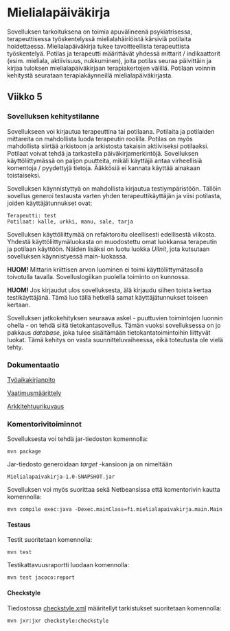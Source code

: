 # Mielialapäiväkirja
Sovelluksen tarkoituksena on toimia apuvälineenä psykiatrisessa, terapeuttisessa työskentelyssä mielialahäiriöistä kärsiviä potilaita hoidettaessa. Mielialapäiväkirja tukee tavoitteellista terapeuttista työskentelyä. Potilas ja terapeutti määrittävät yhdessä mittarit / indikaattorit (esim. mieliala, aktiivisuus, nukkuminen), joita potilas seuraa päivittäin ja kirjaa tuloksen mielialapäiväkirjaan terapiakertojen välillä. Potilaan voinnin kehitystä seurataan terapiakäynneillä mielialapäiväkirjasta.

## Viikko 5

### Sovelluksen kehitystilanne
Sovellukseen voi kirjautua terapeuttina tai potilaana. Potilaita ja potilaiden mittareita on mahdollista luoda terapeutin roolilla. Potilas on myös mahdollista siirtää arkistoon ja arkistosta takaisin aktiiviseksi potilaaksi. Potilaat voivat tehdä ja tarkastella päiväkirjamerkintöjä. Sovelluksen käyttöliittymässä on paljon puutteita, mikäli käyttäjä antaa virheellisiä komentoja / pyydettyjä tietoja. Ääkkösiä ei kannata käyttää ainakaan toistaiseksi.

Sovelluksen käynnistyttyä on mahdollista kirjautua testiympäristöön. Tällöin sovellus generoi testausta varten yhden terapeuttikäyttäjän ja viisi potilasta, joiden käyttäjätunnukset ovat:
```
Terapeutti: test
Potilaat: kalle, urkki, manu, sale, tarja
```
Sovelluksen käyttöliittymää on refaktoroitu oleellisesti edellisestä viikosta. Yhdestä käyttöliittymäluokasta on muodostettu omat luokkansa terapeutin ja potilaan käyttöön. Näiden lisäksi on luotu luokka *UiInit*, jota kutsutaan sovelluksen käynnistyessä main-luokassa.

**HUOM!** Mittarin kriittisen arvon luominen ei toimi käyttöliittymätasolla toivotulla tavalla. Sovelluslogiikan puolella toiminto on kunnossa. 

**HUOM!** Jos kirjaudut ulos sovelluksesta, älä kirjaudu siihen toista kertaa testikäyttäjänä. Tämä luo tällä hetkellä samat käyttäjätunnukset toiseen kertaan.

Sovelluksen jatkokehityksen seuraava askel - puuttuvien toimintojen luonnin ohella - on tehdä siitä tietokantasovellus. Tämän vuoksi sovelluksessa on jo pakkaus *database*, joka tulee sisältämään tietokantatoimintoihin liittyvät luokat. Tämä kehitys on vasta suunnitteluvaiheessa, eikä toteutusta ole vielä tehty.


### Dokumentaatio

[Työaikakirjanpito](https://github.com/jmjkorte/ot-harjoitustyo/blob/master/mielialapaivakirja/dokumentaatio/tyoaikakirjanpito.md)

[Vaatimusmäärittely](https://github.com/jmjkorte/ot-harjoitustyo/blob/master/mielialapaivakirja/dokumentaatio/vaatimusmaarittely.md)

[Arkkitehtuurikuvaus](https://github.com/jmjkorte/ot-harjoitustyo/blob/master/mielialapaivakirja/dokumentaatio/arkkitehtuuri.md)



### Komentorivitoiminnot

Sovelluksesta voi tehdä jar-tiedoston komennolla:
```
mvn package
```
Jar-tiedosto generoidaan *target* -kansioon ja on nimeltään 
```
Mielialapaivakirja-1.0-SNAPSHOT.jar
```


Sovelluksen voi myös suorittaa sekä Netbeansissa että komentorivin kautta komennolla: 
```
mvn compile exec:java -Dexec.mainClass=fi.mielialapaivakirja.main.Main
```


#### Testaus
Testit suoritetaan komennolla:
```
mvn test
```
Testikattavuusraportti luodaan komennolla:
```
mvn test jacoco:report
``` 
#### Checkstyle
Tiedostossa [checkstyle.xml](https://github.com/jmjkorte/ot-harjoitustyo/blob/master/mielialapaivakirja/checkstyle.xml) määritellyt tarkistukset suoritetaan komennolla:
```
mvn jxr:jxr checkstyle:checkstyle
